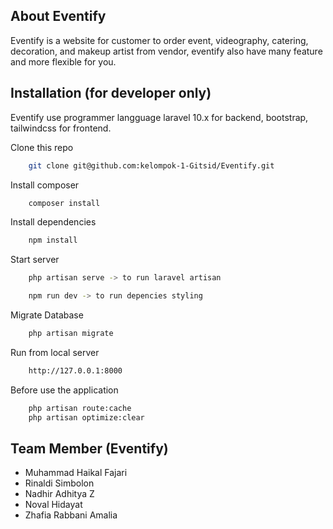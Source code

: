 ## About Eventify

Eventify is a website for customer to order event, videography, catering, decoration, and makeup artist from vendor, eventify also have many feature and more flexible for you. 

## Installation (for developer only)

Eventify use programmer langguage laravel 10.x for backend, bootstrap, tailwindcss for frontend.

Clone this repo 
```bash
    git clone git@github.com:kelompok-1-Gitsid/Eventify.git
```

Install composer
```bash
    composer install
```

Install dependencies
```bash
    npm install
```

Start server 
```bash
    php artisan serve -> to run laravel artisan

    npm run dev -> to run depencies styling
```

Migrate Database
```bash
    php artisan migrate
```

Run from local server
```bash
    http://127.0.0.1:8000
```

Before use the application
```bash
    php artisan route:cache
    php artisan optimize:clear
```

## Team Member (Eventify)

-  Muhammad Haikal Fajari
-  Rinaldi Simbolon
-  Nadhir Adhitya Z
-  Noval Hidayat
-  Zhafia Rabbani Amalia
